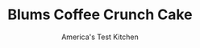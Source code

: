 ---
layout: ../../layouts/MarkdownPostLayout.astro
title: Blums Coffee Crunch Cake
author: America's Test Kitchen
pubDate: 2023-03-15
description: "Crushed bits of homemade coffee candy adorn the outside of this delicious cake."
image_url: https://res.cloudinary.com/hksqkdlah/image/upload/ar_1:1,c_fill,dpr_2.0,f_auto,fl_lossy.progressive.strip_profile,g_faces:auto,q_auto:low,w_344/37294_sfs-gac-blums-coffee-crunch-cake-11
tags: ["Desserts or Baked Goods","Cakes","Cookbook Collection"]
calories: 5625
protein: 4
carbohydrates: 64
fats: 22
fiber: 
ingredients: ["1 1/2 cups (10 1/2 ounces), sugar","1/4 cup, brewed coffee","1/4 cup, light corn syrup","1 tablespoon, baking soda","1 cup (7 ounces), sugar","1¼ cups (5 ounces), cake flour","1½ teaspoons, baking powder","¼ teaspoon, salt","5 , large eggs (2 whole, 3 separated), room temperature","6 tablespoons, unsalted butter, melted and cooled","2 teaspoons, vanilla extract","1 teaspoon, grated lemon zest plus 2 tablespoons juice","2 cups, heavy cream, chilled","6 tablespoons (2⅔ ounces), sugar","1 tablespoon, instant espresso powder","1 teaspoon, vanilla extract"]
serves: 12
time: ""
instructions: ["FOR THE COFFEE CANDY: Grease 8-inch square baking pan and line with parchment paper, allowing excess to overhang pan edges; grease parchment. Heat sugar, coffee, and corn syrup in large saucepan over medium-high heat, stirring occasionally, until mixture registers 310 degrees. Stir in baking soda until incorporated, about 20 seconds (mixture will puff up significantly). Pour mixture into prepared pan and let cool completely, about 1 hour. Once cooled, remove coffee crunch block from pan, place in large zipper-lock bag, and seal. Using rolling pin, crush into bite-size pieces; set aside.","For the cake Adjust oven rack to lower-middle position and heat oven to 325 degrees. Grease 9-inch round cake pan, line with parchment paper, grease parchment, and flour pan. Set aside 3 tablespoons sugar. Whisk flour, baking powder, salt, and remaining sugar together in large bowl. Add 2 whole eggs and 3 yolks, melted butter, vanilla, and lemon zest and juice and whisk until smooth.","Using stand mixer fitted with whisk attachment, whip remaining 3 egg whites on medium-low speed until foamy, about 1 minute. Increase speed to medium-high and whip whites to soft, billowy mounds, about 1 minute. Gradually add reserved sugar and whip until glossy, soft peaks form, 1 to 2 minutes. Using rubber spatula, stir one-third of whites into batter. Gently fold remaining whites into batter until no white streaks remain.","Pour batter into prepared pan. Bake until toothpick inserted in center comes out clean, 30 to 40 minutes, rotating pan halfway through baking. Let cake cool in pan on wire rack for 10 minutes. Remove cake from pan, discarding parchment, and let cool completely on rack, about 2 hours.","FOR THE WHIPPED CREAM: Using stand mixer fitted with whisk attachment, whip cream, sugar, espresso powder, and vanilla on medium-low speed until foamy, about 1 minute. Increase speed to medium-high and whip until stiff peaks form, 1 to 3 minutes.","Using long serrated knife, cut 1 horizontal line around sides of cake; then, following scored line, cut cake into 2 even layers. Line edges of cake platter with 4 strips of parchment paper to keep platter clean. Place 1 cake layer on platter. Spread 2 cups frosting evenly over top, right to edge of cake. Top with second cake layer, press lightly to adhere, then spread remaining 2 cups frosting evenly over top and sides of cake. Gently press crushed coffee crunch all over cake. Carefully remove parchment strips before serving."]
nutrition: ["80 mg Potassium, K","135 mg Phosphorus, P","86 mg Calcium, Ca","1 mg Iron, Fe","9 mg Magnesium, Mg","411 mg Sodium, Na","22 g Total lipid (fat)","6 g Fatty acids, total monounsaturated","1 g Fatty acids, total polyunsaturated","1 mg Vitamin C, total ascorbic acid","147 mg Cholesterol","13 g Fatty acids, total saturated","16 µg Folic acid","17 µg Folate, food","54 g Sugars, total","1 µg Vitamin K (phylloquinone)","50 g Water","64 g Carbohydrate, by difference","45 µg Folate, DFE","4 g Protein","244 µg Vitamin A, RAE","468 kcal Energy","53 g Sugars, added","5625 calories"]
notes: "You can use our recipes for Lemon Chiffon Layer Cake and Coffee Whipped Cream Frosting recipes or use your own."
---